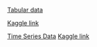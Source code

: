 [Tabular data](https://colab.research.google.com/drive/1k05Qk0Lfs8w9fh8Mo11IXAAbYqNNn4DX?authuser=1#scrollTo=RzTGgPNeEE6s)

[Kaggle link](https://www.kaggle.com/datasets/shivamb/netflix-shows/data)

[Time Series Data](https://colab.research.google.com/drive/1A9f2B4m5w32qt2V5NkWo2Ln7BLFxPH58?usp=sharing)
[Kaggle link](https://www.kaggle.com/datasets/srinuti/residential-power-usage-3years-data-timeseries)
